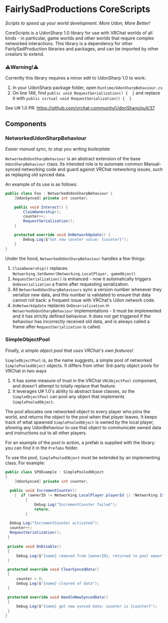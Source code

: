# FairlySadProductions CoreScripts
*Scripts to speed up your world development. More Udon, More Better!*

CoreScripts is a UdonSharp 1.0 library for use with VRChat worlds of all kinds - in particular, game worlds and other worlds that require complex networked interactions. This library is a dependency for other FairlySadProduction libraries and packages, and can be imported by other creators to extend.

### ⚠️Warning!⚠️
Currently this library requires a minor edit to UdonSharp 1.0 to work: 
1. In your UdonSharp package folder, open `Runtime/UdonSharpBehaviour.cs`
2. On line 148, find `public void RequestSerialization() {  }` and replace it with `public virtual void RequestSerialization() {  }`

See U# 1.0 PR: https://github.com/vrchat-community/UdonSharp/pull/37

## Components
### NetworkedUdonSharpBehaviour
*Easier manual sync, to stop you writing boilerplate*

`NetworkedUdonSharpBehaviour` is an abstract extension of the base `UdonSharpBehaviour` class. Its intended role is to automate common Manual-synced networking code and guard against VRChat networking issues, such as replaying old synced data.

An example of its use is as follows:
```cs
public class Foo : NetworkedUdonSharpBehaviour {
	[UdonSynced] private int counter;

	public void Interact() {
		ClaimOwnership();
		counter++;
		RequestSerialization();
	}

	protected override void OnNetworkUpdate() {
		Debug.Log($"Got new counter value: {counter}");
	}
}
```

Under the hood, `NetworkedUdonSharpBehaviour` handles a few things:

1. `ClaimOwnership()` replaces `Networking.SetOwner(Networking.LocalPlayer, gameObject)`
2. `RequestSerialization()` is enhanced - now it automatically triggers `OnDeserialization` a frame after requesting serialization.
3. All `NetworkedUdonSharpBehaviours` sync a version number whenever they serialize new data, and this number is validated to ensure that data cannot roll back: a frequent issue with VRChat's Udon network code.
4. `OnNetworkUpdate` replaces `OnDeserialization` in `NetworkedUdonSharpBehaviour` implementations - it must be implemented and it has strictly defined behaviour. It does not get triggered if the behaviour has incorrectly received old data, and is always called a frame after `RequestSerialization` is called.

### SimpleObjectPool
*Finally, a simple object pool that uses VRChat's own features!*

`SimpleObjectPool` is, as the name suggests, a simple pool of networked `SimplePooledObject` objects.  It differs from other 3rd-party object pools for VRChat in two ways

1. It has some measure of trust in the VRChat `VRCObjectPool` component, and doesn't attempt to totally replace that feature.
2. It leverages U# 1.0's ability to abstract base classes, so the `SimpleObjectPool` can pool any object that implements `SimplePooledObject`.

The pool allocates one networked object to every player who joins the world, and returns the object to the pool when that player leaves. It keeps track of what spawned `SimplePooledObject` is owned by the local player, allowing any UdonBehaviour to use that object to communicate owned data and instructions out to all other players.

For an example of the pool in action, a prefab is supplied with the library: you can find it in the `Prefabs` folder.
 
 To use the pool, `SimplePooledObject` must be extended by an implementing class. For example:
```cs
public class SPOExample : SimplePooledObject  
{
	[UdonSynced] private int counter;
  
  public void IncrementCounter()  
	{  if (ownerID != Networking.LocalPlayer.playerId || !Networking.IsOwner(gameObject))  
		 {
			 Debug.Log("IncrementCounter failed");  
			 return;  
		 }
	
  Debug.Log("IncrementCounter activated");  
  counter++;  
  RequestSerialization();  
 }  
 
 private void OnDisable()  
 {
	 Debug.Log($"{name} removed from {ownerID}; returned to pool owner");  
 }

 protected override void ClearSyncedData()  
 {
	 counter = 0;  
	 Debug.Log($"{name} cleared of data");  
 }

 protected override void HandleNewSyncedData()  
 {
	 Debug.Log($"{name} got new synced data: counter is {counter}");
 }
}
```
